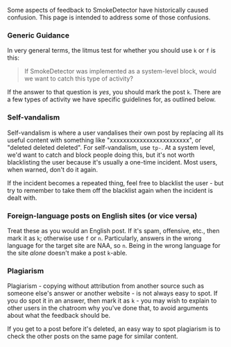 Some aspects of feedback to SmokeDetector have historically caused confusion. This page is intended to address some of those confusions.

### Generic Guidance
In very general terms, the litmus test for whether you should use `k` or `f` is this:

> If SmokeDetector was implemented as a system-level block, would we want to catch this type of activity?

If the answer to that question is *yes*, you should mark the post `k`. There are a few types of activity we have specific guidelines for, as outlined below.

### Self-vandalism
Self-vandalism is where a user vandalises their own post by replacing all its useful content with something like "xxxxxxxxxxxxxxxxxxxxxxxx", or "deleted deleted deleted". For self-vandalism, use `tp-`. At a system level, we'd want to catch and block people doing this, but it's not worth blacklisting the user because it's usually a one-time incident. Most users, when warned, don't do it again.

If the incident becomes a repeated thing, feel free to blacklist the user - but try to remember to take them off the blacklist again when the incident is dealt with.

### Foreign-language posts on English sites (or vice versa)
Treat these as you would an English post. If it's spam, offensive, etc., then mark it as `k`; otherwise use `f` or `n`. Particularly, answers in the wrong language for the target site are NAA, so `n`. Being in the wrong language for the site *alone* doesn't make a post `k`-able.

### Plagiarism
Plagiarism - copying without attribution from another source such as someone else's answer or another website - is not always easy to spot. If you do spot it in an answer, then mark it as `k` - you may wish to explain to other users in the chatroom why you've done that, to avoid arguments about what the feedback should be.

If you get to a post before it's deleted, an easy way to spot plagiarism is to check the other posts on the same page for similar content.